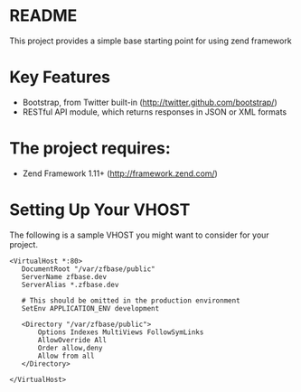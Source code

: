 README
======

This project provides a simple base starting point for using zend framework

Key Features
==============================

- Bootstrap, from Twitter built-in (http://twitter.github.com/bootstrap/)
- RESTful API module, which returns responses in JSON or XML formats

The project requires:
==============================

* Zend Framework 1.11+ (http://framework.zend.com/)


Setting Up Your VHOST
==============================

The following is a sample VHOST you might want to consider for your project.

    <VirtualHost *:80>
       DocumentRoot "/var/zfbase/public"
       ServerName zfbase.dev
       ServerAlias *.zfbase.dev
    
       # This should be omitted in the production environment
       SetEnv APPLICATION_ENV development
    
       <Directory "/var/zfbase/public">
           Options Indexes MultiViews FollowSymLinks
           AllowOverride All
           Order allow,deny
           Allow from all
       </Directory>
    
    </VirtualHost>
